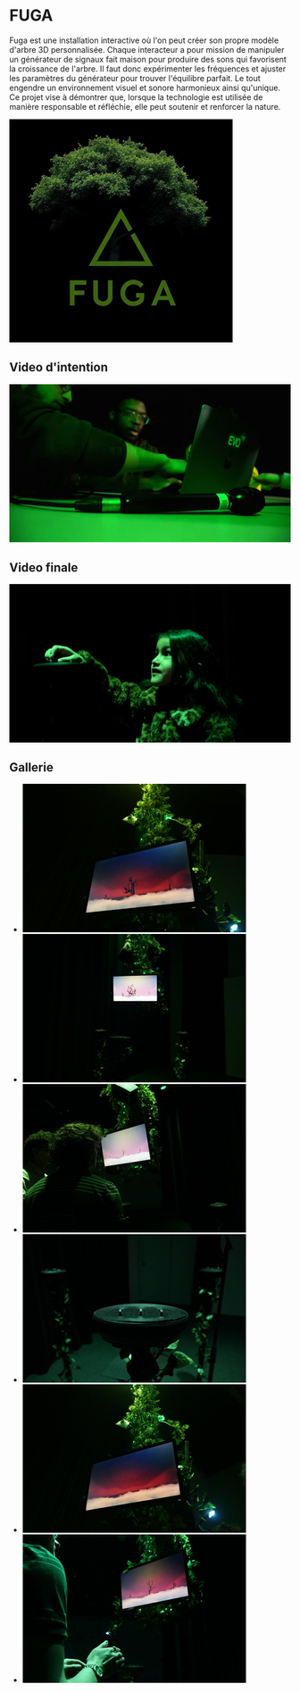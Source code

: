 
# FUGA
Fuga est une installation interactive où l'on peut créer son propre modèle d'arbre 3D personnalisée. Chaque interacteur a pour mission de manipuler un générateur de signaux fait maison pour produire des sons qui favorisent la croissance de l'arbre. Il faut donc expérimenter les fréquences et ajuster les paramètres du générateur pour trouver l'équilibre parfait. Le tout engendre un environnement visuel et sonore harmonieux ainsi qu'unique. Ce projet vise à démontrer que, lorsque la technologie est utilisée de manière responsable et réfléchie, elle peut soutenir et renforcer la nature. 

![...](Assets/Images/logo/logo.jpg)

## Video d'intention
[![Vidéo explicative](Assets/Images/Realisation/thub2.jpg)](https://youtu.be/rhUf4A05L-w)


## Video finale
[![Vidéo promotionnel](Assets/Images/Realisation/thub.jpg)](https://www.youtube.com/watch?v=e6qNc1Dp68Q)

## Gallerie

* ![écran](Assets/Images/maquette/ecran1.jpg)
* ![vue-face](Assets/Images/maquette/face.jpg)
* ![vue-haut](Assets/Images/maquette/haut.jpg)
* ![support](Assets/Images/maquette/support.jpg)
* ![vue-écran](Assets/Images/maquette/ecran.jpg)
* ![interaction](Assets/Images/maquette/vue-haut.jpg)


